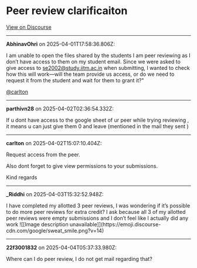 # Peer review clarificaiton

[View on Discourse](https://discourse.onlinedegree.iitm.ac.in/t/peer-review-clarificaiton/171541)

---
**AbhinavOhri** on 2025-04-01T17:58:36.806Z:

I am unable to open the files shared by the students I am peer reviewing as I
don’t have access to them on my student email. Since we were asked to give
access to se2002@study.iitm.ac.in when submitting, I wanted to check how this
will work—will the team provide us access, or do we need to request it from
the student and wait for them to grant it?"

[@carlton](/u/carlton)



---
**parthivn28** on 2025-04-02T02:36:54.332Z:

If u dont have access to the google sheet of ur peer while trying reviewing ,
it means u can just give them 0 and leave (mentioned in the mail they sent )



---
**carlton** on 2025-04-02T15:07:10.404Z:

Request access from the peer.

Also dont forget to give view permissions to your submissions.

Kind regards



---
**_Riddhi** on 2025-04-03T15:32:52.948Z:

I have completed my allotted 3 peer reviews, I was wondering if it’s possible
to do more peer reviews for extra credit? I ask because all 3 of my allotted
peer reviews were empty submissions and I don’t feel like I actually did any
work ![[Image description unavailable]](https://emoji.discourse-
cdn.com/google/sweat_smile.png?v=14)



---
**22f3001832** on 2025-04-04T05:37:33.980Z:

Where can I do peer review, I do not get mail regarding that?



